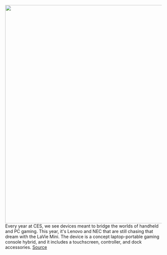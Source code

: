 <img src='https://cdn.vox-cdn.com/uploads/chorus_asset/file/11490453/a-01.0.png' width='700px' /><br/>
Every year at CES, we see devices meant to bridge the worlds of handheld and PC gaming. This year, it's Lenovo and NEC that are still chasing that dream with the LaVie Mini. The device is a concept laptop-portable gaming console hybrid, and it includes a touchscreen, controller, and dock accessories.
<a href='https://www.theverge.com/circuitbreaker/2021/1/7/22218956/lenovo-nec-switch-pc-lavie-mini-ces-concept'> Source <a/>